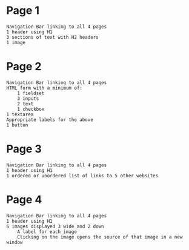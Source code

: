 # Page 1
    Navigation Bar linking to all 4 pages
    1 header using H1
    3 sections of text with H2 headers
    1 image
# Page 2
    Navigation Bar linking to all 4 pages
    HTML form with a minimum of:
        1 fieldset
        3 inputs
        2 text
        1 checkbox
    1 textarea
    Appropriate labels for the above
    1 button
# Page 3
    Navigation Bar linking to all 4 pages
    1 header using H1
    1 ordered or unordered list of links to 5 other websites
# Page 4
    Navigation Bar linking to all 4 pages
    1 header using H1
    6 images displayed 3 wide and 2 down
        A label for each image
        Clicking on the image opens the source of that image in a new window
